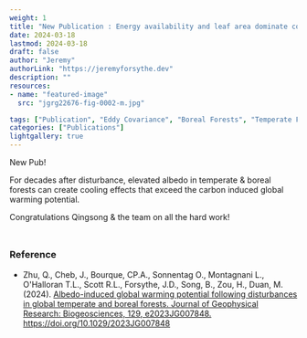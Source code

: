 ```yaml
---
weight: 1
title: "New Publication : Energy availability and leaf area dominate control of ecosystem evapotranspiration in the Southeastern U.S."
date: 2024-03-18
lastmod: 2024-03-18
draft: false
author: "Jeremy"
authorLink: "https://jeremyforsythe.dev"
description: ""
resources:
- name: "featured-image"
  src: "jgrg22676-fig-0002-m.jpg"

tags: ["Publication", "Eddy Covariance", "Boreal Forests", "Temperate Forests", "Albedo"]
categories: ["Publications"]
lightgallery: true
---
```


New Pub! 

For decades after disturbance, elevated albedo in temperate & boreal forests can create cooling effects that exceed the carbon induced global warming potential.

Congratulations Qingsong & the team on all the hard work!

<!--more-->

<p align="center" style="margin-top:1.25cm;"><i class='fas fa-tree'></i><i class='fas fa-tree'></i><i class='fas fa-tree'></i></p>

### Reference

<ul>
<li> Zhu, Q., Cheb, J., Bourque, CP.A., Sonnentag O., Montagnani L., O'Halloran  T.L., Scott R.L., Forsythe, J.D., Song, B., Zou, H., Duan, M. (2024). <a href="https://agupubs.onlinelibrary.wiley.com/doi/10.1029/2023JG007848" target="_blank"> Albedo-induced global warming potential following disturbances in global temperate and boreal forests. Journal of Geophysical Research: Biogeosciences, 129, e2023JG007848. https://doi.org/10.1029/2023JG007848</li>

<p align="center" style="margin-top:1.25cm;"><i class='fas fa-tree'></i><i class='fas fa-tree'></i><i class='fas fa-tree'></i></p>
